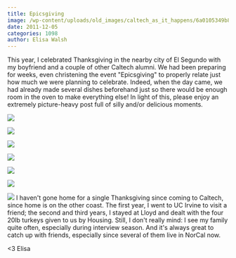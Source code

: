 ```yaml
---
title: Epicsgiving
image: /wp-content/uploads/old_images/caltech_as_it_happens/6a0105349b8251970b015437c12042970c.jpg
date: 2011-12-05
categories: 1098
author: Elisa Walsh
---
```


This year, I celebrated Thanksgiving in the nearby city of El Segundo with my boyfriend and a couple of other Caltech alumni. We had been preparing for weeks, even christening the event "Epicsgiving" to properly relate just how much we were planning to celebrate. Indeed, when the day came, we had already made several dishes beforehand just so there would be enough room in the oven to make everything else!
In light of this, please enjoy an extremely picture-heavy post full of silly and/or delicious moments. 

![](/old_images/caltech_as_it_happens/6a0105349b8251970b015437c12135970c.jpg)

![](/old_images/caltech_as_it_happens/6a0105349b8251970b0162fd42eed9970d.jpg)

![](/old_images/caltech_as_it_happens/6a0105349b8251970b015437c12420970c.jpg)

![](/old_images/caltech_as_it_happens/6a0105349b8251970b015393ed84f0970b.jpg)

![](/old_images/caltech_as_it_happens/6a0105349b8251970b015437c12635970c.jpg)

![](/old_images/caltech_as_it_happens/6a0105349b8251970b015393ed8740970b.jpg)

![](/old_images/caltech_as_it_happens/6a0105349b8251970b0162fd42f3c3970d.jpg)
I haven't gone home for a single Thanksgiving since coming to Caltech, since home is on the other coast. The first year, I went to UC Irvine to visit a friend; the second and third years, I stayed at Lloyd and dealt with the four 20lb turkeys given to us by Housing. Still, I don't really mind: I see my family quite often, especially during interview season. And it's always great to catch up with friends, especially since several of them live in NorCal now.

&lt;3
Elisa

